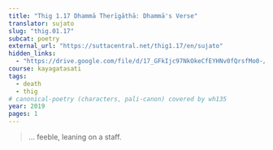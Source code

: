 ```yaml
---
title: "Thig 1.17 Dhammā Therīgāthā: Dhammā's Verse"
translator: sujato
slug: "thig.01.17"
subcat: poetry
external_url: "https://suttacentral.net/thig1.17/en/sujato"
hidden_links:
  - "https://drive.google.com/file/d/17_GFkIjc97NkOkeCfEYHNv0fQrsfMo0-/view?usp=drivesdk"
course: kayagatasati
tags:
  - death
  - thig
# canonical-poetry (characters, pali-canon) covered by wh135
year: 2019
pages: 1
---
```


> ... feeble, leaning on a staff.
